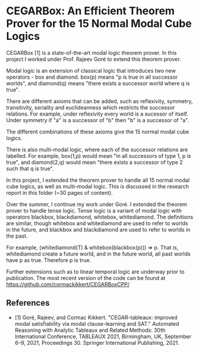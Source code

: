 # CEGARBox: An Efficient Theorem Prover for the 15 Normal Modal Cube Logics

CEGARBox [1] is a state-of-the-art modal logic theorem prover. In this project I worked under Prof. Rajeev Goré to extend this theorem prover.

Modal logic is an extension of classical logic that introduces two new operators - box and diamond.
box(p) means "p is true in all successor worlds", and diamond(q) means "there exists a successor world where q is true".

There are different axioms that can be added, such as reflexivity, symmetry, transitivity, seriality and euclideanness which restricts the successor relations.
For example, under reflexivity every world is a sucessor of itself. Under symmetry if "a" is a successor of "b" then "b" is a successor of "a".

The different combinations of these axioms give the 15 normal modal cube logics.

There is also multi-modal logic, where each of the successor relations are labelled. For example, box(1,p) would mean "in all successors of type 1, p is true", and diamond(2,q) would mean "there exists a successor of type 2 such that q is true".

In this project, I extended the theorem prover to handle all 15 normal modal cube logics, as well as multi-modal logic. This is discussed in the research report in this folder (~30 pages of content).

Over the summer, I continue my work under Goré. I extended the theorem prover to handle tense logic. Tense logic is a variant of modal logic with operators blackbox, blackdiamond, whitebox, whitediamond. The definitions are similar, though whitebox and whitediamond are used to refer to worlds in the future, and blackbox and blackdiamond are used to refer to worlds in the past.

For example, (whitediamond(T) & whitebox(blackbox(p))) => p. That is, whitediamond create a future world, and in the future world, all past worlds have p as true. Therefore p is true.

Further extensions such as to linear temporal logic are underway prior to publication. The most recent version of the code can be found at <https://github.com/cormackikkert/CEGARBoxCPP/>

## References

- [1] Goré, Rajeev, and Cormac Kikkert. "CEGAR-tableaux: improved modal satisfiability via modal clause-learning and SAT." Automated Reasoning with Analytic Tableaux and Related Methods: 30th International Conference, TABLEAUX 2021, Birmingham, UK, September 6–9, 2021, Proceedings 30. Springer International Publishing, 2021.
